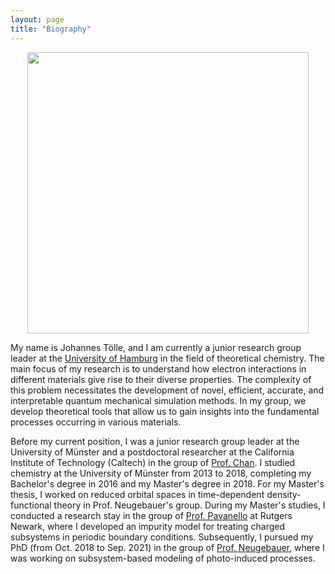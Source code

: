 ```yaml
---
layout: page
title: "Biography"
---
```



<p align="center">
<img src="https://buralin.github.io/johanneswebsite/Pictures/Research/ToelleLab.001.jpeg" width="450">
</p>

My name is Johannes Tölle, and I am currently a junior research group leader at the [University of Hamburg](https://www.chemie.uni-hamburg.de/institute/ac/arbeitsgruppen/toelle.html) in the field of theoretical chemistry.
The main focus of my research is to understand how electron interactions in different materials give rise to their diverse properties. The complexity of this problem necessitates the development of novel, efficient, accurate, and interpretable quantum mechanical simulation methods. In my group, we develop theoretical tools that allow us to gain insights into the fundamental processes occurring in various materials.

Before my current position, I was a junior research group leader at the University of Münster and a postdoctoral researcher at the California Institute of Technology (Caltech) in the group of [Prof. Chan](https://www.chan-lab.caltech.edu/). 
I studied chemistry at the University of Münster from 2013 to 2018, completing my Bachelor's degree in 2016 and my Master's degree in 2018. For my Master's thesis, I worked on reduced orbital spaces in time-dependent density-functional theory in Prof. Neugebauer's group.
During my Master's studies, I conducted a research stay in the group of [Prof. Pavanello](https://sites.rutgers.edu/prg) at Rutgers Newark, where I developed an impurity model for treating charged subsystems in periodic boundary conditions.
Subsequently, I pursued my PhD (from Oct. 2018 to Sep. 2021) in the group of [Prof. Neugebauer](https://www.uni-muenster.de/Chemie.oc/neugebauer/neugebauer.html), where I was working on subsystem-based modeling of photo-induced processes.
